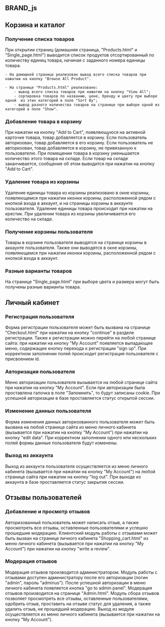 BRAND_js
----
## Корзина и каталог

### Получение списка товаров
При открытии страниц (домашняя страница, "Products.html" и "Single_page.html") выводится список продуктов отсортированный по количеству единиц товара, начиная с заданного номера единицы товара. 

    - На домашней странице реализован вывод всего списка товаров при нажатии на кнопку "Browse All Product".
    
    - На странице "Products.html" реализовано:
        - вывод всего списка товаров при нажатии на кнопку "View All";
        - сортировка товаров по названию, цене, бренду и цвету при выборе одной  из этих категорий в поле "Sort By";
        - вывод разного количества товаров на странице при выборе одной из категорий в поле "Show".

### Добавление товара в корзину
При нажатии на кнопку "Add to Cart", появляющуюся на активной карточке товара, товар добавляется в корзину. Если пользователь авторизован, товар добавляется в его корзину. Если пользователь не авторизован, товар добавляется в корзину, не привязанную к пользователю. При помещении товара в корзину уменьшается количество этого товара на складе. Если товар на складе заканчивается, сообщение об этом выводится при нажатии на кнопку "Add to Cart".

### Удаление товара из корзины
Удаление единицы товара из корзины реализовано в окне корзины, появляющемся при нажатии иконки корзины, расположенной рядом с кнопкой входа в аккаунт, и на страницы корзины в аккаунте пользователя. Удаление единицы товара происходит при нажатии на крестик. При удалении товара из корзины увеличивается его количество на складе.

### Получение корзины пользователя
Товары в корзине пользователя выводятся на странице корзины в аккаунте пользователя. Также они выводятся в окне корзины, появляющемся при нажатии иконки корзины, расположенной рядом с кнопкой входа в аккаунт.

### Разные варианты товаров
На странице "Single_page.html" при выборе цвета и размера могут быть получены разные варианты товара.

## Личный кабинет

### Регистрация пользователя
Форма регистрации пользователя может быть вызвана на странице "Сheckout.html" при нажатии на кнопку "continue" в разделе регистрации. Также к регистрации можно перейти на любой странице сайта: при нажатии на кнопку "My Account" появляется выпадающее меню, содержащее кнопку перехода к регистрации "sign up". При корректном заполнении полей происходит регистрация пользователя с присвоением id.

### Авторизация пользователя
Меню авторизации пользователя вызывается на любой странице сайта при нажатии на кнопку "My Account". Если при авторизации была проставлена галочка в поле "Запомнить", то будут записаны cookie.
При успешной авторизации в базе проставляется статус открытой сессии.

### Изменение данных пользователя
Форма изменения данных авторизованного пользователя может быть вызвана на любой странице сайта из меню личного кабинета (вызывается при нажатии на кнопку "My Account") при нажатии на кнопку "edit data". При корректном заполнении одного или нескольких полей формы данные пользователя будут изменены.

### Выход из аккаунта 
Выход из аккаунта пользователя осуществляется из меню личного кабинета (вызывается при нажатии на кнопку "My Account") на любой странице сайта при нажатии на кнопку "log out".
При выходе из аккаунта в базе проставляется статус закрытия сессии.

## Отзывы пользователей

### Добавление и просмотр отзывов 
Авторизованный пользователь может написать отзыв, а также просмотреть все отзывы, оставленные пользователями и успешно прошедшие модерацию. Клиентский модуль работы с отзывами может быть вызван на странице личного кабинета "Shopping_cart.html" из меню личного кабинета (вызывается при нажатии на кнопку "My Account") при нажатии на кнопку "write a review". 

### Модерация отзывов
Модерация отзывов производится администратором. Модуль работы с отзывами доступен администратору после его авторизации (логин "admin", пароль "adminus"). После успешной авторизации в меню личного кабинета появляется кнопка "go to admin panel". Модерация отзывов производится на странице "Admin.html". Модуль сбора отзывов позволяет просмотреть все отзывы, оставленные пользователями, одобрить отзыв, проставить на отзыве статус для удаления, а также удалить отзыв, не прошедший модерацию. Выход из модуля осуществляется из меню личного кабинета (вызывается при нажатии на кнопку "My Account").